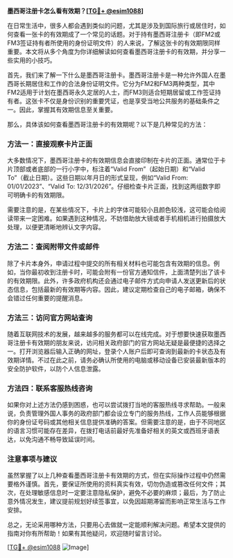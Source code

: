 **墨西哥注册卡怎么看有效期？[[TG💪+ @esim1088](https://t.me/s/esim1088)]**

在日常生活中，很多人都会遇到类似的问题，尤其是涉及到国际旅行或居住时，如何查看一张卡的有效期成了一个常见的话题。对于持有墨西哥注册卡（即FM2或FM3签证持有者所使用的身份证明文件）的人来说，了解这张卡的有效期限同样重要。本文将从多个角度为你详细解读如何查看墨西哥注册卡的有效期，并分享一些实用的小技巧。

首先，我们来了解一下什么是墨西哥注册卡。墨西哥注册卡是一种允许外国人在墨西哥长期居住和工作的合法身份证明文件。它分为FM2和FM3两种类型，其中FM2适用于计划在墨西哥永久定居的人士，而FM3则适合短期居留或工作签证持有者。这张卡不仅是身份识别的重要凭证，也是享受当地公共服务的基础条件之一。因此，掌握其有效期信息至关重要。

那么，具体该如何查看墨西哥注册卡的有效期呢？以下是几种常见的方法：

### 方法一：直接观察卡片正面

大多数情况下，墨西哥注册卡的有效期信息会直接印制在卡片的正面。通常位于卡片顶部或者底部的一行小字中，标注着“Valid From”（起始日期）和“Valid To”（截止日期）。这些日期以年月日的形式呈现，例如“Valid From: 01/01/2023”、“Valid To: 12/31/2026”。仔细检查卡片正面，找到这两组数字即可明确卡的有效期限。

需要注意的是，在某些情况下，卡片上的字体可能较小且颜色较浅，这可能会给阅读带来一定困难。如果遇到这种情况，不妨借助放大镜或者手机相机进行拍摄放大处理，以便更清晰地辨认文字内容。

### 方法二：查阅附带文件或邮件

除了卡片本身外，申请过程中提交的所有相关材料也可能包含有效期的信息。例如，当你最初收到注册卡时，可能会附有一份官方通知信件，上面清楚列出了该卡的有效期限。此外，许多政府机构还会通过电子邮件方式向申请人发送更新后的状态信息，包括最新的有效期等内容。因此，建议定期检查自己的电子邮箱，确保不会错过任何重要的提醒消息。

### 方法三：访问官方网站查询

随着互联网技术的发展，越来越多的服务都可以在线完成。对于想要快速获取墨西哥注册卡有效期的朋友来说，访问相关政府部门的官方网站无疑是最便捷的选择之一。打开浏览器后输入正确的网址，登录个人账户后即可查询到最新的卡状态及有效期详情。不过在此之前，请务必确认所使用的电脑或移动设备已安装最新版本的安全防护软件，以防个人信息泄露。

### 方法四：联系客服热线咨询

如果你对上述方法仍感到困惑，也可以尝试拨打当地的客服热线寻求帮助。一般来说，负责管理外国人事务的政府部门都会设立专门的服务热线，工作人员能够根据你的身份证号码或其他相关信息提供准确的答案。但需要注意的是，由于不同地区的语言习惯可能存在差异，在拨打电话前最好先准备好相关的英文或西班牙语表达，以免沟通不畅导致延误时间。

### 注意事项与建议

虽然掌握了以上几种查看墨西哥注册卡有效期的方式，但在实际操作过程中仍然需要格外谨慎。首先，要保证所使用的资料真实有效，切勿伪造或篡改任何文件；其次，在处理敏感信息时一定要注意隐私保护，避免不必要的麻烦；最后，为了防止意外情况发生，建议提前规划好续签事宜，以免因超期滞留而影响正常生活与工作安排。

总之，无论采用哪种方法，只要用心去做就一定能顺利解决问题。希望本文提供的指南对你有所帮助！如果有其他疑问，欢迎随时留言讨论。

[[TG💪+ @esim1088](https://t.me/s/esim1088) ![Image](https://i.postimg.cc/4NQfJmqS/Snipaste-2025-05-13-00-14-12.png)]